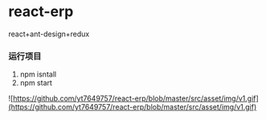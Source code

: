 # react-erp
react+ant-design+redux
### 运行项目
1. npm isntall
2. npm start

![https://github.com/yt7649757/react-erp/blob/master/src/asset/img/v1.gif](https://github.com/yt7649757/react-erp/blob/master/src/asset/img/v1.gif)
